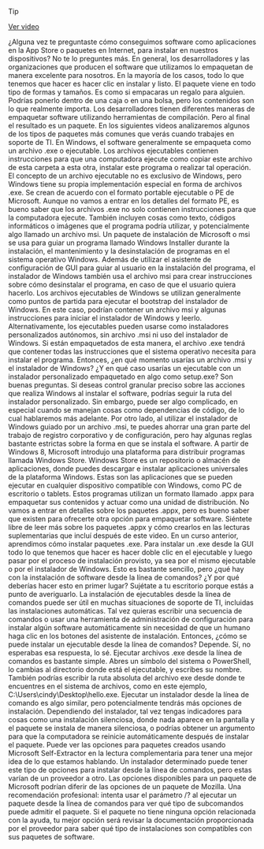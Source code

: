 > [!TIP]  
> [Ver video](https://youtu.be/_Qv0cG7E18Y)

¿Alguna vez te preguntaste cómo conseguimos software como aplicaciones en la App Store o paquetes en Internet, para instalar en nuestros dispositivos? No te lo preguntes más. En general, los desarrolladores y las organizaciones que producen el software que utilizamos lo empaquetan de manera excelente para nosotros. En la mayoría de los casos, todo lo que tenemos que hacer es hacer clic en instalar y listo. El paquete viene en todo tipo de formas y tamaños. Es como si empacaras un regalo para alguien. Podrías ponerlo dentro de una caja o en una bolsa, pero los contenidos son lo que realmente importa. Los desarrolladores tienen diferentes maneras de empaquetar software utilizando herramientas de compilación. Pero al final el resultado es un paquete. En los siguientes videos analizaremos algunos de los tipos de paquetes más comunes que verás cuando trabajes en soporte de TI. En Windows, el software generalmente se empaqueta como un archivo .exe o ejecutable. Los archivos ejecutables contienen instrucciones para que una computadora ejecute como copiar este archivo de esta carpeta a esta otra, instalar este programa o realizar tal operación. El concepto de un archivo ejecutable no es exclusivo de Windows, pero Windows tiene su propia implementación especial en forma de archivos .exe. Se crean de acuerdo con el formato portable ejecutable o PE de Microsoft. Aunque no vamos a entrar en los detalles del formato PE, es bueno saber que los archivos .exe no solo contienen instrucciones para que la computadora ejecute. También incluyen cosas como texto, códigos informáticos o imágenes que el programa podría utilizar, y potencialmente algo llamado un archivo msi. Un paquete de instalación de Microsoft o msi se usa para guiar un programa llamado Windows Installer durante la instalación, el mantenimiento y la desinstalación de programas en el sistema operativo Windows. Además de utilizar el asistente de configuración de GUI para guiar al usuario en la instalación del programa, el instalador de Windows también usa el archivo msi para crear instrucciones sobre cómo desinstalar el programa, en caso de que el usuario quiera hacerlo. Los archivos ejecutables de Windows se utilizan generalmente como puntos de partida para ejecutar el bootstrap del instalador de Windows. En este caso, podrían contener un archivo msi y algunas instrucciones para iniciar el instalador de Windows y leerlo. Alternativamente, los ejecutables pueden usarse como instaladores personalizados autónomos, sin archivo .msi ni uso del instalador de Windows. Si están empaquetados de esta manera, el archivo .exe tendrá que contener todas las instrucciones que el sistema operativo necesita para instalar el programa. Entonces, ¿en qué momento usarías un archivo .msi y el instalador de Windows? ¿Y en qué caso usarías un ejecutable con un instalador personalizado empaquetado en algo como setup.exe? Son buenas preguntas. Si deseas control granular preciso sobre las acciones que realiza Windows al instalar el software, podrías seguir la ruta del instalador personalizado. Sin embargo, puede ser algo complicado, en especial cuando se manejan cosas como dependencias de código, de lo cual hablaremos más adelante. Por otro lado, al utilizar el instalador de Windows guiado por un archivo .msi, te puedes ahorrar una gran parte del trabajo de registro corporativo y de configuración, pero hay algunas reglas bastante estrictas sobre la forma en que se instala el software. A partir de Windows 8, Microsoft introdujo una plataforma para distribuir programas llamada Windows Store. Windows Store es un repositorio o almacén de aplicaciones, donde puedes descargar e instalar aplicaciones universales de la plataforma Windows. Estas son las aplicaciones que se pueden ejecutar en cualquier dispositivo compatible con Windows, como PC de escritorio o tablets. Estos programas utilizan un formato llamado .appx para empaquetar sus contenidos y actuar como una unidad de distribución. No vamos a entrar en detalles sobre los paquetes .appx, pero es bueno saber que existen para ofrecerte otra opción para empaquetar software. Siéntete libre de leer más sobre los paquetes .appx y cómo crearlos en las lecturas suplementarias que incluí después de este video. En un curso anterior, aprendimos cómo instalar paquetes .exe. Para instalar un .exe desde la GUI todo lo que tenemos que hacer es hacer doble clic en el ejecutable y luego pasar por el proceso de instalación provisto, ya sea por el mismo ejecutable o por el instalador de Windows. Esto es bastante sencillo, pero ¿qué hay con la instalación de software desde la línea de comandos? ¿Y por qué deberías hacer esto en primer lugar? Sujétate a tu escritorio porque estás a punto de averiguarlo. La instalación de ejecutables desde la línea de comandos puede ser útil en muchas situaciones de soporte de TI, incluidas las instalaciones automáticas. Tal vez quieras escribir una secuencia de comandos o usar una herramienta de administración de configuración para instalar algún software automáticamente sin necesidad de que un humano haga clic en los botones del asistente de instalación. Entonces, ¿cómo se puede instalar un ejecutable desde la línea de comandos? Depende. Sí, no esperabas esa respuesta, lo sé. Ejecutar archivos .exe desde la línea de comandos es bastante simple. Abres un símbolo del sistema o PowerShell, lo cambias al directorio donde está el ejecutable, y escribes su nombre. También podrías escribir la ruta absoluta del archivo exe desde donde te encuentres en el sistema de archivos, como en este ejemplo, C:\Users\cindy\Desktop\hello.exe. Ejecutar un instalador desde la línea de comando es algo similar, pero potencialmente tendrás más opciones de instalación. Dependiendo del instalador, tal vez tengas indicadores para cosas como una instalación silenciosa, donde nada aparece en la pantalla y el paquete se instala de manera silenciosa, o podrías obtener un argumento para que la computadora se reinicie automáticamente después de instalar el paquete. Puede ver las opciones para paquetes creados usando Microsoft Self-Extractor en la lectura complementaria para tener una mejor idea de lo que estamos hablando. Un instalador determinado puede tener este tipo de opciones para instalar desde la línea de comandos, pero estas varían de un proveedor a otro. Las opciones disponibles para un paquete de Microsoft podrían diferir de las opciones de un paquete de Mozilla. Una recomendación profesional: intenta usar el parámetro /? al ejecutar un paquete desde la línea de comandos para ver qué tipo de subcomandos puede admitir el paquete. Si el paquete no tiene ninguna opción relacionada con la ayuda, tu mejor opción será revisar la documentación proporcionada por el proveedor para saber qué tipo de instalaciones son compatibles con sus paquetes de software.